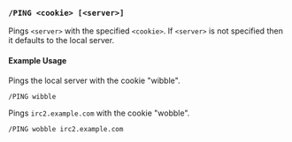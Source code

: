 <!-- This file contains a page fragment. Any changes will affect all pages that include it. -->

### `/PING <cookie> [<server>]`

Pings `<server>` with the specified `<cookie>`.  If `<server>` is not specified then it defaults to the local server.

#### Example Usage

Pings the local server with the cookie "wibble".

```plaintext
/PING wibble
```

Pings `irc2.example.com` with the cookie "wobble".

```plaintext
/PING wobble irc2.example.com
```
